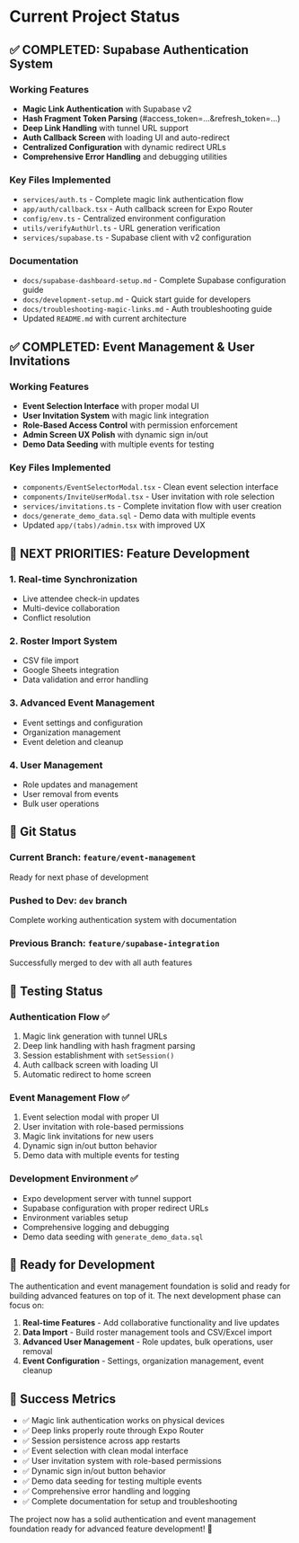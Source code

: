 # Current Project Status

## ✅ **COMPLETED: Supabase Authentication System**

### Working Features
- **Magic Link Authentication** with Supabase v2
- **Hash Fragment Token Parsing** (#access_token=...&refresh_token=...)
- **Deep Link Handling** with tunnel URL support
- **Auth Callback Screen** with loading UI and auto-redirect
- **Centralized Configuration** with dynamic redirect URLs
- **Comprehensive Error Handling** and debugging utilities

### Key Files Implemented
- `services/auth.ts` - Complete magic link authentication flow
- `app/auth/callback.tsx` - Auth callback screen for Expo Router
- `config/env.ts` - Centralized environment configuration
- `utils/verifyAuthUrl.ts` - URL generation verification
- `services/supabase.ts` - Supabase client with v2 configuration

### Documentation
- `docs/supabase-dashboard-setup.md` - Complete Supabase configuration guide
- `docs/development-setup.md` - Quick start guide for developers
- `docs/troubleshooting-magic-links.md` - Auth troubleshooting guide
- Updated `README.md` with current architecture

## ✅ **COMPLETED: Event Management & User Invitations**

### Working Features
- **Event Selection Interface** with proper modal UI
- **User Invitation System** with magic link integration
- **Role-Based Access Control** with permission enforcement
- **Admin Screen UX Polish** with dynamic sign in/out
- **Demo Data Seeding** with multiple events for testing

### Key Files Implemented
- `components/EventSelectorModal.tsx` - Clean event selection interface
- `components/InviteUserModal.tsx` - User invitation with role selection
- `services/invitations.ts` - Complete invitation flow with user creation
- `docs/generate_demo_data.sql` - Demo data with multiple events
- Updated `app/(tabs)/admin.tsx` with improved UX

## 🚧 **NEXT PRIORITIES: Feature Development**

### 1. Real-time Synchronization
- Live attendee check-in updates
- Multi-device collaboration
- Conflict resolution

### 2. Roster Import System
- CSV file import
- Google Sheets integration
- Data validation and error handling

### 3. Advanced Event Management
- Event settings and configuration
- Organization management
- Event deletion and cleanup

### 4. User Management
- Role updates and management
- User removal from events
- Bulk user operations

## 🔄 **Git Status**

### Current Branch: `feature/event-management`
Ready for next phase of development

### Pushed to Dev: `dev` branch
Complete working authentication system with documentation

### Previous Branch: `feature/supabase-integration`
Successfully merged to dev with all auth features

## 🧪 **Testing Status**

### Authentication Flow ✅
1. Magic link generation with tunnel URLs
2. Deep link handling with hash fragment parsing
3. Session establishment with `setSession()`
4. Auth callback screen with loading UI
5. Automatic redirect to home screen

### Event Management Flow ✅
1. Event selection modal with proper UI
2. User invitation with role-based permissions
3. Magic link invitations for new users
4. Dynamic sign in/out button behavior
5. Demo data with multiple events for testing

### Development Environment ✅
- Expo development server with tunnel support
- Supabase configuration with proper redirect URLs
- Environment variables setup
- Comprehensive logging and debugging
- Demo data seeding with `generate_demo_data.sql`

## 📱 **Ready for Development**

The authentication and event management foundation is solid and ready for building advanced features on top of it. The next development phase can focus on:

1. **Real-time Features** - Add collaborative functionality and live updates
2. **Data Import** - Build roster management tools and CSV/Excel import
3. **Advanced User Management** - Role updates, bulk operations, user removal
4. **Event Configuration** - Settings, organization management, event cleanup

## 🎯 **Success Metrics**

- ✅ Magic link authentication works on physical devices
- ✅ Deep links properly route through Expo Router
- ✅ Session persistence across app restarts
- ✅ Event selection with clean modal interface
- ✅ User invitation system with role-based permissions
- ✅ Dynamic sign in/out button behavior
- ✅ Demo data seeding for testing multiple events
- ✅ Comprehensive error handling and logging
- ✅ Complete documentation for setup and troubleshooting

The project now has a solid authentication and event management foundation ready for advanced feature development! 🚀
